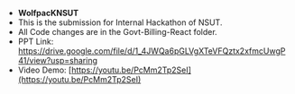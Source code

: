*   **WolfpacKNSUT**
*   This is the submission for Internal Hackathon of NSUT.
*   All Code changes are in the Govt-Billing-React folder.
*   PPT Link: https://drive.google.com/file/d/1_4JWQa6pGLVgXTeVFQztx2xfmcUwgP41/view?usp=sharing
*   Video Demo: [https://youtu.be/PcMm2Tp2SeI](https://youtu.be/PcMm2Tp2SeI)
